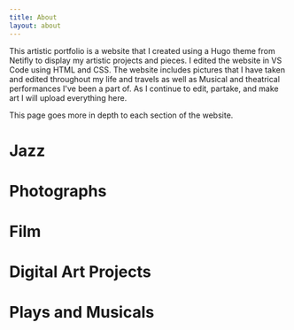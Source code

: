 ```yaml
---
title: About
layout: about
---
```


This artistic portfolio is a website that I created using a Hugo theme from Netifly to display my artistic projects and pieces. I edited the website in VS Code using HTML and CSS. The website includes pictures that I have taken and edited throughout my life and travels as well as Musical and theatrical performances I've been a part of. As I continue to edit, partake, and make art I will upload everything here.

This page goes more in depth to each section of the website.

# Jazz

# Photographs

# Film

# Digital Art Projects

# Plays and Musicals


